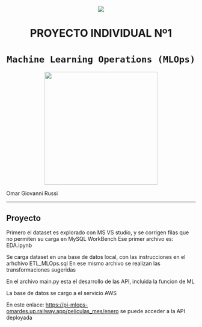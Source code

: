 <p align=center><img src=https://d31uz8lwfmyn8g.cloudfront.net/Assets/logo-henry-white-lg.png><p>

# <h1 align=center> **PROYECTO INDIVIDUAL Nº1** </h1>

# <h1 align=center>**`Machine Learning Operations (MLOps)`**</h1>

<p align="center">
<img src="https://user-images.githubusercontent.com/67664604/217914153-1eb00e25-ac08-4dfa-aaf8-53c09038f082.png"  height=300>
</p>

Omar Giovanni Russi  

<hr>  

## **Proyecto**
Primero el dataset es explorado con MS VS studio, y se corrigen filas que no permiten su carga en MySQL WorkBench
Ese primer archivo es: EDA.ipynb

Se carga dataset en una base de datos local, con las instrucciones en el arhchivo ETL_MLOps.sql
En ese mismo archivo se realizan las transformaciones sugeridas

En el archivo main.py esta el desarrollo de las API, incluida la funcion de ML

La base de datos se cargo a el servicio AWS

En este enlace: https://pi-mlops-omardes.up.railway.app/peliculas_mes/enero se puede acceder a la API deployada